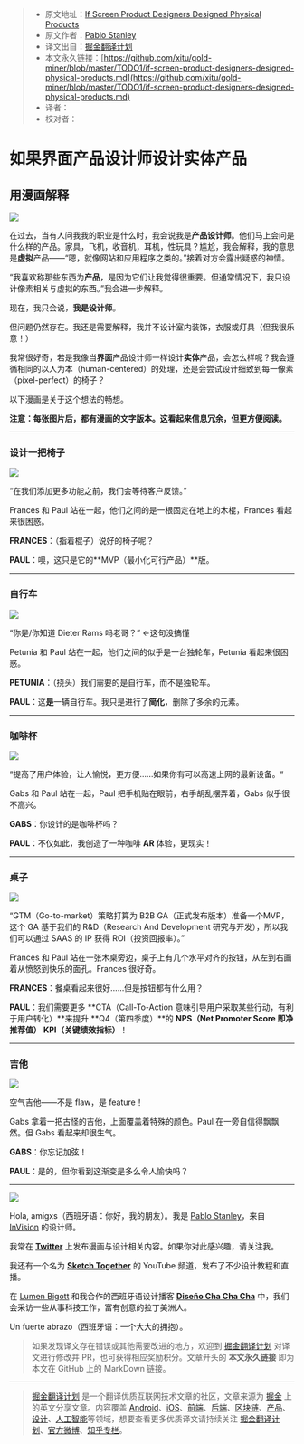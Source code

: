 > * 原文地址：[If Screen Product Designers Designed Physical Products](https://thedesignteam.io/if-screen-product-designers-designed-physical-products-10cdd3ac4fdc)
> * 原文作者：[Pablo Stanley](https://thedesignteam.io/@pablostanley?source=post_header_lockup)
> * 译文出自：[掘金翻译计划](https://github.com/xitu/gold-miner)
> * 本文永久链接：[https://github.com/xitu/gold-miner/blob/master/TODO1/if-screen-product-designers-designed-physical-products.md](https://github.com/xitu/gold-miner/blob/master/TODO1/if-screen-product-designers-designed-physical-products.md)
> * 译者：
> * 校对者：

# 如果界面产品设计师设计实体产品

## 用漫画解释

![](https://cdn-images-1.medium.com/max/1000/1*vmDOrxSbQ_QoLGUj6GDGlg.gif)

在过去，当有人问我我的职业是什么时，我会说我是**产品设计师**。他们马上会问是什么样的产品。家具，飞机，收音机，耳机，性玩具？尴尬，我会解释，我的意思是**虚拟**产品——“嗯，就像网站和应用程序之类的。”接着对方会露出疑惑的神情。

“我喜欢称那些东西为**产品**，是因为它们让我觉得很重要。但通常情况下，我只设计像素相关与虚拟的东西。”我会进一步解释。

现在，我只会说，**我是设计师**。

但问题仍然存在。我还是需要解释，我并不设计室内装饰，衣服或灯具（但我很乐意！）

我常很好奇，若是我像当**界面**产品设计师一样设计**实体**产品，会怎么样呢？我会遵循相同的以人为本（human-centered）的处理，还是会尝试设计细致到每一像素（pixel-perfect）的椅子？

以下漫画是关于这个想法的畅想。

**注意：每张图片后，都有漫画的文字版本。这看起来信息冗余，但更方便阅读。**

* * *

### 设计一把椅子

![](https://cdn-images-1.medium.com/max/800/1*r9KBuMw6tZiAi2OH7bD4gg.jpeg)

“在我们添加更多功能之前，我们会等待客户反馈。”

Frances 和 Paul 站在一起，他们之间的是一根固定在地上的木棍，Frances 看起来很困惑。

**FRANCES**：（指着棍子）说好的椅子呢？

**PAUL**：噢，这只是它的**MVP（最小化可行产品）**版。

* * *

### 自行车

![](https://cdn-images-1.medium.com/max/800/1*MAEVKo_Uktu09Zz0LQ-seQ.jpeg)

“你是/你知道 Dieter Rams 吗老哥？” ←这句没搞懂

Petunia 和 Paul 站在一起，他们之间的似乎是一台独轮车，Petunia 看起来很困惑。

**PETUNIA**：（挠头）我们需要的是自行车，而不是独轮车。

**PAUL**：这**是**一辆自行车。我只是进行了**简化**，删除了多余的元素。

* * *

### 咖啡杯

![](https://cdn-images-1.medium.com/max/800/1*JYgwR1xA7MSeVI8DAiKBmg.jpeg)

“提高了用户体验，让人愉悦，更方便……如果你有可以高速上网的最新设备。“

Gabs 和 Paul 站在一起，Paul 把手机贴在眼前，右手胡乱摆弄着，Gabs 似乎很不高兴。

**GABS**：你设计的是咖啡杯吗？

**PAUL**：不仅如此，我创造了一种咖啡 **AR** 体验，更现实！

* * *

### 桌子

![](https://cdn-images-1.medium.com/max/800/1*X4cj_1S7CQHX8Yb6iLY8Sw.jpeg)

“GTM（Go-to-market）策略打算为 B2B GA（正式发布版本）准备一个MVP，这个 GA 基于我们的 R&D（Research And Development 研究与开发），所以我们可以通过 SAAS 的 IP 获得 ROI（投资回报率）。”

Frances 和 Paul 站在一张木桌旁边，桌子上有几个水平对齐的按钮，从左到右画着从愤怒到快乐的面孔。Frances 很好奇。

**FRANCES**：餐桌看起来很好……但是按钮都有什么用？

**PAUL**：我们需要更多 **CTA（Call-To-Action 意味引导用户采取某些行动，有利于用户转化）**来提升 **Q4（第四季度）**的 **NPS（Net Promoter Score 即净推荐值）** **KPI（关键绩效指标）**！

* * *

### 吉他

![](https://cdn-images-1.medium.com/max/800/1*QJF1owveaJD1fDnHRb36uQ.jpeg)

空气吉他——不是 flaw，是 feature！

Gabs 拿着一把古怪的吉他，上面覆盖着特殊的颜色。Paul 在一旁自信得飘飘然。但 Gabs 看起来却很生气。

**GABS**：你忘记加弦！

**PAUL**：是的，但你看到这渐变是多么令人愉快吗？

* * *

![](https://cdn-images-1.medium.com/max/800/1*OtiVedoV9YicOXGliFo7AA.jpeg)

Hola, amigxs（西班牙语：你好，我的朋友）。我是 [Pablo Stanley](https://twitter.com/pablostanley)，来自 [InVision](https://medium.com/@InVisionApp) 的设计师。

我常在 [**Twitter**](https://twitter.com/pablostanley) 上发布漫画与设计相关内容。如果你对此感兴趣，请关注我。

我还有一个名为 [**Sketch Together**](http://youtube.com/c/sketchtogethertv) 的 YouTube 频道，发布了不少设计教程和直播。

在 [Lumen Bigott](https://medium.com/@lumenbigott) 和我合作的西班牙语设计播客 [**Diseño Cha Cha Cha**](https://www.disenochachacha.com/) 中，我们会采访一些从事科技工作，富有创意的拉丁美洲人。

Un fuerte abrazo（西班牙语：一个大大的拥抱）。

> 如果发现译文存在错误或其他需要改进的地方，欢迎到 [掘金翻译计划](https://github.com/xitu/gold-miner) 对译文进行修改并 PR，也可获得相应奖励积分。文章开头的 **本文永久链接** 即为本文在 GitHub 上的 MarkDown 链接。


---

> [掘金翻译计划](https://github.com/xitu/gold-miner) 是一个翻译优质互联网技术文章的社区，文章来源为 [掘金](https://juejin.im) 上的英文分享文章。内容覆盖 [Android](https://github.com/xitu/gold-miner#android)、[iOS](https://github.com/xitu/gold-miner#ios)、[前端](https://github.com/xitu/gold-miner#前端)、[后端](https://github.com/xitu/gold-miner#后端)、[区块链](https://github.com/xitu/gold-miner#区块链)、[产品](https://github.com/xitu/gold-miner#产品)、[设计](https://github.com/xitu/gold-miner#设计)、[人工智能](https://github.com/xitu/gold-miner#人工智能)等领域，想要查看更多优质译文请持续关注 [掘金翻译计划](https://github.com/xitu/gold-miner)、[官方微博](http://weibo.com/juejinfanyi)、[知乎专栏](https://zhuanlan.zhihu.com/juejinfanyi)。

